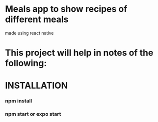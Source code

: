 # Meals app to show recipes of different meals

made using react native

# This project will help in notes of the following:

# INSTALLATION

### npm install

### npm start or expo start

